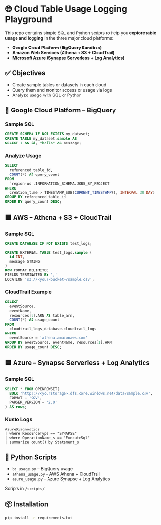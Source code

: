 # 🌐 Cloud Table Usage Logging Playground

This repo contains simple SQL and Python scripts to help you **explore table usage and logging** in the three major cloud platforms:

- **Google Cloud Platform (BigQuery Sandbox)**
- **Amazon Web Services (Athena + S3 + CloudTrail)**
- **Microsoft Azure (Synapse Serverless + Log Analytics)**

## ✅ Objectives

- Create sample tables or datasets in each cloud
- Query them and monitor access or usage via logs
- Analyze usage with SQL or Python

## 🔷 Google Cloud Platform – BigQuery

### Sample SQL

```sql
CREATE SCHEMA IF NOT EXISTS my_dataset;
CREATE TABLE my_dataset.sample AS
SELECT 1 AS id, "hello" AS message;
```

### Analyze Usage

```sql
SELECT
  referenced_table_id,
  COUNT(*) AS query_count
FROM
  `region-us`.INFORMATION_SCHEMA.JOBS_BY_PROJECT
WHERE
  creation_time > TIMESTAMP_SUB(CURRENT_TIMESTAMP(), INTERVAL 30 DAY)
GROUP BY referenced_table_id
ORDER BY query_count DESC;
```

## 🟧 AWS – Athena + S3 + CloudTrail

### Sample SQL

```sql
CREATE DATABASE IF NOT EXISTS test_logs;

CREATE EXTERNAL TABLE test_logs.sample (
  id INT,
  message STRING
)
ROW FORMAT DELIMITED
FIELDS TERMINATED BY ','
LOCATION 's3://<your-bucket>/sample.csv';
```

### CloudTrail Example

```sql
SELECT
  eventSource,
  eventName,
  resources[1].ARN AS table_arn,
  COUNT(*) AS usage_count
FROM
  cloudtrail_logs_database.cloudtrail_logs
WHERE
  eventSource = 'athena.amazonaws.com'
GROUP BY eventSource, eventName, resources[1].ARN
ORDER BY usage_count DESC;
```

## 🟦 Azure – Synapse Serverless + Log Analytics

### Sample SQL

```sql
SELECT * FROM OPENROWSET(
  BULK 'https://<yourstorage>.dfs.core.windows.net/data/sample.csv',
  FORMAT = 'CSV',
  PARSER_VERSION = '2.0'
) AS rows;
```

### Kusto Logs

```kusto
AzureDiagnostics
| where ResourceType == "SYNAPSE"
| where OperationName_s == "ExecuteSql"
| summarize count() by Statement_s
```

## 🐍 Python Scripts

- `bq_usage.py` – BigQuery usage
- `athena_usage.py` – AWS Athena + CloudTrail
- `azure_usage.py` – Azure Synapse + Log Analytics

Scripts in `/scripts/`

## 📦 Installation

```bash
pip install -r requirements.txt
```
